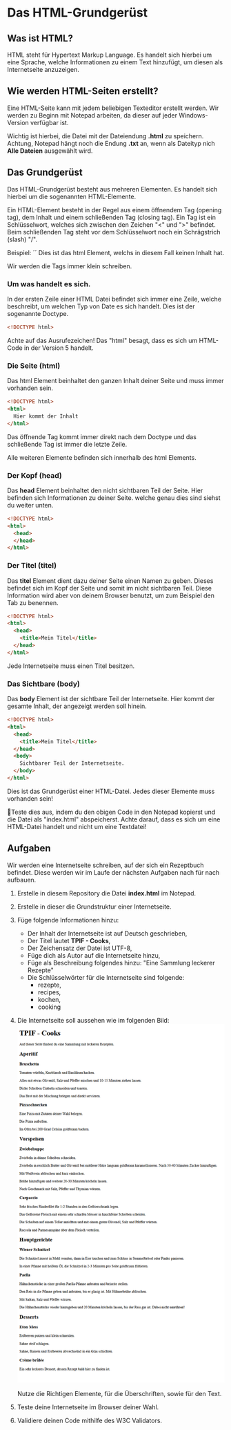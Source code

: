 # Das HTML-Grundgerüst

## Was ist HTML?

HTML steht für Hypertext Markup Language.
Es handelt sich hierbei um eine Sprache, welche Informationen zu einem Text hinzufügt, um diesen als Internetseite anzuzeigen.

## Wie werden HTML-Seiten erstellt?

Eine HTML-Seite kann mit jedem beliebigen Texteditor erstellt werden.
Wir werden zu Beginn mit Notepad arbeiten, da dieser auf jeder Windows-Version verfügbar ist.

Wichtig ist hierbei, die Datei mit der Dateiendung **.html** zu speichern.
Achtung, Notepad hängt noch die Endung **.txt** an, wenn als Dateityp nich **Alle Dateien** ausgewählt wird.

## Das Grundgerüst

Das HTML-Grundgerüst besteht aus mehreren Elementen.
Es handelt sich hierbei um die sogenannten HTML-Elemente.

Ein HTML-Element besteht in der Regel aus einem öffnendem Tag (opening tag), dem Inhalt und einem schließenden Tag (closing tag).
Ein Tag ist ein Schlüsselwort, welches sich zwischen den Zeichen "<" und ">" befindet.
Beim schließenden Tag steht vor dem Schlüsselwort noch ein Schrägstrich (slash) "/".

Beispiel: ´<html></html>´ Dies ist das html Element, welchs in diesem Fall keinen Inhalt hat.

Wir werden die Tags immer klein schreiben.

### Um was handelt es sich.

In der ersten Zeile einer HTML Datei befindet sich immer eine Zeile, welche beschreibt, um welchen Typ von Date es sich handelt.
Dies ist der sogenannte Doctype.

```html
<!DOCTYPE html>
```

Achte auf das Ausrufezeichen!
Das "html" besagt, dass es sich um HTML-Code in der Version 5 handelt.

### Die Seite (html)

Das html Element beinhaltet den ganzen Inhalt deiner Seite und muss immer vorhanden sein.
```html
<!DOCTYPE html>
<html>
  Hier kommt der Inhalt
</html>
```

Das öffnende Tag kommt immer direkt nach dem Doctype und das schließende Tag ist immer die letzte Zeile.

Alle weiteren Elemente befinden sich innerhalb des html Elements.

### Der Kopf (head)

Das **head** Element beinhaltet den nicht sichtbaren Teil der Seite.
Hier befinden sich Informationen zu deiner Seite.
welche genau dies sind siehst du weiter unten.

```html
<!DOCTYPE html>
<html>
  <head>
  </head>
</html>
```

### Der Titel (titel)

Das **titel** Element dient dazu deiner Seite einen Namen zu geben.
Dieses befindet sich im Kopf der Seite und somit im nicht sichtbaren Teil.
Diese Information wird aber von deinem Browser benutzt, um zum Beispiel den Tab zu benennen.

```html
<!DOCTYPE html>
<html>
  <head>
    <title>Mein Titel</title>
  </head>
</html>
```

Jede Internetseite muss einen Titel besitzen.

### Das Sichtbare (body)

Das **body** Element ist der sichtbare Teil der Internetseite.
Hier kommt der gesamte Inhalt, der angezeigt werden soll hinein.

```html
<!DOCTYPE html>
<html>
  <head>
    <title>Mein Titel</title>
  </head>
  <body>
    Sichtbarer Teil der Internetseite.
  </body>
</html>
```

Dies ist das Grundgerüst einer HTML-Datei.
Jedes dieser Elemente muss vorhanden sein!

📝Teste dies aus, indem du den obigen Code in den Notepad kopierst und die Datei als "index.html" abspeicherst.
Achte darauf, dass es sich um eine HTML-Datei handelt und nicht um eine Textdatei!

## Aufgaben

Wir werden eine Internetseite schreiben, auf der sich ein Rezeptbuch befindet.
Diese werden wir im Laufe der nächsten Aufgaben nach für nach aufbauen.

 1. Erstelle in diesem Repository die Datei **index.html** im Notepad.
 2. Erstelle in dieser die Grundstruktur einer Internetseite.
 3. Füge folgende Informationen hinzu:
    - Der Inhalt der Internetseite ist auf Deutsch geschrieben,
    - Der Titel lautet **TPIF - Cooks**,
    - Der Zeichensatz der Datei ist UTF-8,
    - Füge dich als Autor auf die Internetseite hinzu,
    - Füge als Beschreibung folgendes hinzu: "Eine Sammlung leckerer Rezepte"
    - Die Schlüsselwörter für die Internetseite sind folgende:
        - rezepte,
        - recipes,
        - kochen,
        - cooking
 4. Die Internetseite soll aussehen wie im folgenden Bild:
    ![Finale Internetseite](rezeptbuch.png)

    Nutze die Richtigen Elemente, für die Überschriften, sowie für den Text.
 6. Teste deine Internetseite im Browser deiner Wahl.
 7. Validiere deinen Code mithilfe des W3C Validators.
